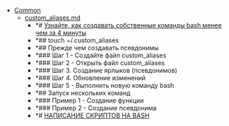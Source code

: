 - <a href = "E:\Node_projects\Node_Way\NBase\_Md\_Index\_Bash\contaners\Intro_to_this\Common\cat.Common\dir.Common.md">Common</a>
    - <a href = "E:\Node_projects\Node_Way\NBase\_Md\_Index\_Bash\contaners\Intro_to_this\Common\custom_aliases.md">custom_aliases.md</a>
        - *# [Узнайте, как создавать собственные команды bash менее чем за 4 минуты](https://dev-gang.ru/article/uznaite-kak-sozdavat-sobstvennye-komandy-bash-menee-czem-za-4-minuty-mj650lpidd/)
        - *## touch ~/.custom_aliases
        - *## Прежде чем создавать псевдонимы
        - *### Шаг 1 - Создайте файл custom_aliases
        - *### Шаг 2 - Открыть файл custom_aliases
        - *### Шаг 3. Создание ярлыков (псевдонимов)
        - *### Шаг 4. Обновление изменений
        - *### Шаг 5 - Выполнить новую команду bash
        - *## Запуск нескольких команд
        - *### Пример 1 - Создание функции
        - *### Пример 2 - Создание псевдонима
        - *# [НАПИСАНИЕ СКРИПТОВ НА BASH](https://losst.ru/napisanie-skriptov-na-bash)

